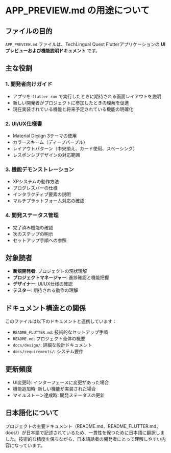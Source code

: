 # APP_PREVIEW.md の用途について

## ファイルの目的

`APP_PREVIEW.md` ファイルは、TechLingual Quest Flutterアプリケーションの **UIプレビューおよび機能説明ドキュメント** です。

## 主な役割

### 1. 開発者向けガイド
- アプリを `flutter run` で実行したときに期待される画面レイアウトを説明
- 新しい開発者がプロジェクトに参加したときの理解を促進
- 現在実装されている機能と将来予定されている機能の明確化

### 2. UI/UX仕様書
- Material Design 3テーマの使用
- カラースキーム（ディープパープル）
- レイアウトパターン（中央揃え、カード使用、スペーシング）
- レスポンシブデザインの対応範囲

### 3. 機能デモンストレーション
- XPシステムの動作方法
- プログレスバーの仕様
- インタラクティブ要素の説明
- マルチプラットフォーム対応の確認

### 4. 開発ステータス管理
- 完了済み機能の確認
- 次のステップの明示
- セットアップ手順への参照

## 対象読者

- **新規開発者**: プロジェクトの現状理解
- **プロジェクトマネージャー**: 進捗確認と機能把握
- **デザイナー**: UI/UX仕様の確認
- **テスター**: 期待される動作の理解

## ドキュメント構造との関係

このファイルは以下のドキュメントと連携しています：

- `README_FLUTTER.md`: 技術的なセットアップ手順
- `README.md`: プロジェクト全体の概要
- `docs/design/`: 詳細な設計ドキュメント
- `docs/requirements/`: システム要件

## 更新頻度

- UI変更時: インターフェースに変更があった場合
- 機能追加時: 新しい機能が実装された場合
- マイルストーン達成時: 開発ステータスの更新

## 日本語化について

プロジェクトの主要ドキュメント（README.md、README_FLUTTER.md、docs/）が日本語で記述されているため、一貫性を保つために日本語に翻訳しました。技術的な精度を保ちながら、日本語話者の開発者にとって理解しやすい内容になっています。